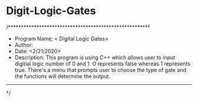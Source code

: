 # Digit-Logic-Gates
/*******************************************************
 * Program Name: < Digital Logic Gates>
 * Author: <Yueling Liu>
 * Date: <2/21/2020>
 * Description: <program description>
   This program is using C++ which allows user to input digitial logic 
   number of 0 and 1. O represents false whereas 1 represents true.
   There's a menu that prompts user to choose the type of gate and the functions 
   will determine the output.
 ******************************************************
*/

